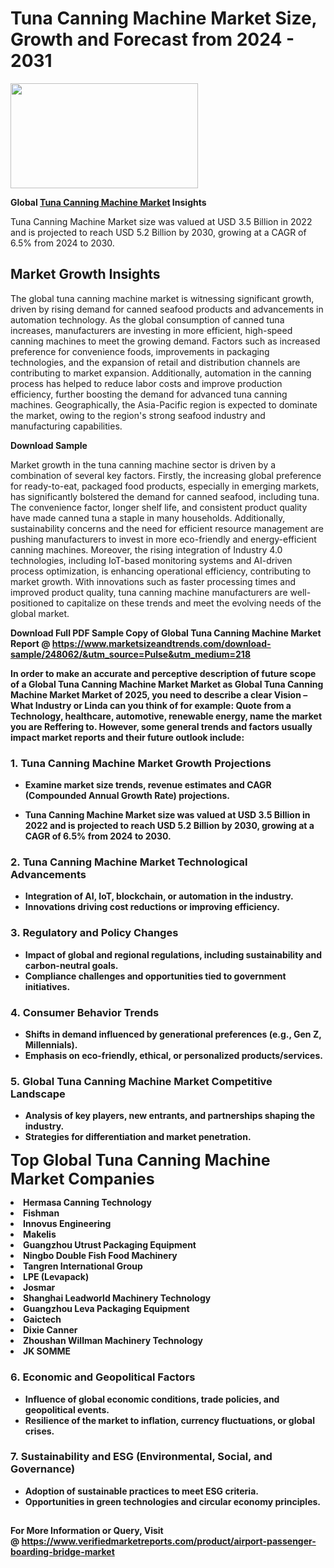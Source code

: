 <H1>Tuna Canning Machine Market Size, Growth and Forecast from 2024 - 2031</H1><img class="aligncenter size-medium wp-image-584254" src="https://thirdeyenews.in/wp-content/uploads/2024/09/Global-Market-Research-300x168.jpeg" alt="" width="300" height="168" /><p><strong>Global&nbsp;<a href="https://www.marketsizeandtrends.com/download-sample/248062/&amp;utm_source=Pulse&amp;utm_medium=218">Tuna Canning Machine Market</a> Insights</strong></p><p>Tuna Canning Machine Market size was valued at USD 3.5 Billion in 2022 and is projected to reach USD 5.2 Billion by 2030, growing at a CAGR of 6.5% from 2024 to 2030.</p><p><h2>Market Growth Insights</h2> <p>The global tuna canning machine market is witnessing significant growth, driven by rising demand for canned seafood products and advancements in automation technology. As the global consumption of canned tuna increases, manufacturers are investing in more efficient, high-speed canning machines to meet the growing demand. Factors such as increased preference for convenience foods, improvements in packaging technologies, and the expansion of retail and distribution channels are contributing to market expansion. Additionally, automation in the canning process has helped to reduce labor costs and improve production efficiency, further boosting the demand for advanced tuna canning machines. Geographically, the Asia-Pacific region is expected to dominate the market, owing to the region's strong seafood industry and manufacturing capabilities.</p> <p><strong>Download Sample</strong></p> <p>Market growth in the tuna canning machine sector is driven by a combination of several key factors. Firstly, the increasing global preference for ready-to-eat, packaged food products, especially in emerging markets, has significantly bolstered the demand for canned seafood, including tuna. The convenience factor, longer shelf life, and consistent product quality have made canned tuna a staple in many households. Additionally, sustainability concerns and the need for efficient resource management are pushing manufacturers to invest in more eco-friendly and energy-efficient canning machines. Moreover, the rising integration of Industry 4.0 technologies, including IoT-based monitoring systems and AI-driven process optimization, is enhancing operational efficiency, contributing to market growth. With innovations such as faster processing times and improved product quality, tuna canning machine manufacturers are well-positioned to capitalize on these trends and meet the evolving needs of the global market.</p> <p><strong></p><p><span class=""><strong>Download Full PDF Sample Copy of Global Tuna Canning Machine Market Report</strong> @ <a href="https://www.marketsizeandtrends.com/download-sample/248062/&amp;utm_source=Pulse&amp;utm_medium=218" target="_blank">https://www.marketsizeandtrends.com/download-sample/248062/&amp;utm_source=Pulse&amp;utm_medium=218</a></span></p><p>In order to make an accurate and perceptive description of future scope of a Global&nbsp;Tuna Canning Machine Market Market as Global&nbsp;Tuna Canning Machine Market Market of 2025, you need to describe a clear Vision &ndash; What Industry or Linda can you think of for example: Quote from a Technology, healthcare, automotive, renewable energy, name the market you are Reffering to. However, some general trends and factors usually impact market reports and their future outlook include:</p><h3>1.&nbsp;<strong>Tuna Canning Machine Market Growth Projections</strong></h3><ul><li>Examine market size trends, revenue estimates and CAGR (Compounded Annual Growth Rate) projections.</li><li><p>Tuna Canning Machine Market size was valued at USD 3.5 Billion in 2022 and is projected to reach USD 5.2 Billion by 2030, growing at a CAGR of 6.5% from 2024 to 2030.</p></li></ul><h3>2.&nbsp;<strong>Tuna Canning Machine Market Technological Advancements</strong></h3><ul><li>Integration of AI, IoT, blockchain, or automation in the industry.</li><li>Innovations driving cost reductions or improving efficiency.</li></ul><h3>3.&nbsp;<strong>Regulatory and Policy Changes</strong></h3><ul><li>Impact of global and regional regulations, including sustainability and carbon-neutral goals.</li><li>Compliance challenges and opportunities tied to government initiatives.</li></ul><h3>4.&nbsp;<strong>Consumer Behavior Trends</strong></h3><ul><li>Shifts in demand influenced by generational preferences (e.g., Gen Z, Millennials).</li><li>Emphasis on eco-friendly, ethical, or personalized products/services.</li></ul><h3>5.&nbsp;<strong>Global Tuna Canning Machine Market Competitive Landscape</strong></h3><ul><li>Analysis of key players, new entrants, and partnerships shaping the industry.</li><li>Strategies for differentiation and market penetration.</li></ul><p data-pm-slice="1 1 []"><span style="color: inherit; font-family: inherit; font-size: 25px;">Top Global Tuna Canning Machine Market Companies</span></p><div class="" data-test-id=""><p><li>Hermasa Canning Technology</li><li> Fishman</li><li> Innovus Engineering</li><li> Makelis</li><li> Guangzhou Utrust Packaging Equipment</li><li> Ningbo Double Fish Food Machinery</li><li> Tangren International Group</li><li> LPE (Levapack)</li><li> Josmar</li><li> Shanghai Leadworld Machinery Technology</li><li> Guangzhou Leva Packaging Equipment</li><li> Gaictech</li><li> Dixie Canner</li><li> Zhoushan Willman Machinery Technology</li><li> JK SOMME</li></p></div><h3>6.&nbsp;<strong>Economic and Geopolitical Factors</strong></h3><ul><li>Influence of global economic conditions, trade policies, and geopolitical events.</li><li>Resilience of the market to inflation, currency fluctuations, or global crises.</li></ul><h3>7.&nbsp;<strong>Sustainability and ESG (Environmental, Social, and Governance)</strong></h3><ul><li>Adoption of sustainable practices to meet ESG criteria.</li><li>Opportunities in green technologies and circular economy principles.</li></ul><h2><strong style="font-size: 14px;">For More Information or Query, Visit @&nbsp;</strong><a style="background-color: #ffffff; font-size: 14px;" href="https://www.marketsizeandtrends.com/report/tuna-canning-machine-market/" target="_blank">https://www.verifiedmarketreports.com/product/airport-passenger-boarding-bridge-market</a></h2>
